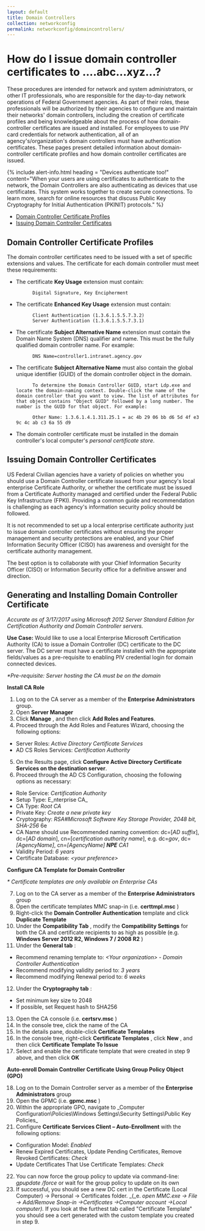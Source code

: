 ```yaml
---
layout: default
title: Domain Controllers
collection: networkconfig
permalink: networkconfig/domaincontrollers/
---
```

# How do I issue domain controller certificates to ....abc...xyz...?

These procedures are intended for network and system administrators, or other IT professionals, who are responsible for the day-to-day network operations of Federal Government agencies. As part of their roles, these professionals will be authorized by their agencies to configure and maintain their networks' domain controllers, including the creation of certificate profiles and being knowledgeable about the process of how domain-controller certificates are issued and installed. For employees to use PIV card credentials for network authentication, all of an agency's/organization's domain controllers must have authentication certificates. These pages present detailed information about domain-controller certificate profiles and how domain controller certificates are issued.  

{% include alert-info.html heading = "Devices authenticate too!" content="When your users are using certificates to authenticate to the network, the Domain Controllers are also authenticating as devices that use certificates. This system works together to create secure connections. To learn more, search for online resources that discuss Public Key Cryptography for Initial Authentication (PKINIT) protocols." %}

- [Domain Controller Certificate Profiles](#domain-controller-certificate-profiles)
- [Issuing Domain Controller Certificates](#issuing-domain-controller-certificates)

## Domain Controller Certificate Profiles
The domain controller certificates need to be issued with a set of specific extensions and values.  The certificate for each domain controller must meet these requirements:

- The certificate **Key Usage** extension must contain:

            Digital Signature, Key Encipherment

- The certificate **Enhanced Key Usage** extension must contain:

            Client Authentication (1.3.6.1.5.5.7.3.2)
            Server Authentication (1.3.6.1.5.5.7.3.1)

- The certificate **Subject Alternative Name** extension must contain the Domain Name System (DNS) qualifier and name.  This must be the fully qualified domain controller name.  For example:

            DNS Name=controller1.intranet.agency.gov

- The certificate **Subject Alternative Name** must also contain the global unique identifier (GUID) of the domain controller object in the domain.

            To determine the Domain Controller GUID, start Ldp.exe and locate the domain-naming context. Double-click the name of the domain controller that you want to view. The list of attributes for that object contains "Object GUID" followed by a long number. The number is the GUID for that object. For example:

            Other Name: 1.3.6.1.4.1.311.25.1 = ac 4b 29 06 bb d6 5d 4f e3 9c 4c ab c3 6a 55 d9

- The domain controller certificate must be installed in the domain controller's local computer's _personal certificate store_.

## Issuing Domain Controller Certificates
US Federal Civilian agencies have a variety of policies on whether you should use a Domain Controller certificate issued from your agency's local enterprise Certificate Authority, or whether the certificate must be issued from a Certificate Authority managed and certified under the Federal Public Key Infrastructure (FPKI).  Providing a common guide and recommendation is challenging as each agency's information security policy should be followed.

It is not recommended to set up a local enterprise certificate authority just to issue domain controller certificates without ensuring the proper management and security protections are enabled, and your Chief Information Security Officer (CISO) has awareness and oversight for the certificate authority management.

The best option is to collaborate with your Chief Information Security Officer (CISO) or Information Security office for a definitive answer and direction.


## Generating and Installing Domain Controller Certificate

_Accurate as of 3/17/2017 using Microsoft 2012 Server Standard Edition for Certification Authority and Domain Controller servers._

**Use Case:** Would like to use a local Enterprise Microsoft Certification Authority (CA) to issue a Domain Controller (DC) certificate to the DC server. The DC server must have a certificate installed with the appropriate fields/values as a pre-requisite to enabling PIV credential login for domain connected devices.

_\*Pre-requisite: Server hosting the CA must be on the domain_

**Install CA Role**

1. Log on to the CA server as a member of the **Enterprise Administrators** group.
2. Open **Server Manager**
3. Click **Manage** , and then click **Add Roles and Features**.
4. Proceed through the Add Roles and Features Wizard, choosing the following options:
  * Server Roles: _Active Directory Certificate Services_
  * AD CS Roles Services: _Certification Authority_ 
5. On the Results page, click **Configure Active Directory Certificate Services on the destination server**.
6. Proceed through the AD CS Configuration, choosing the following options as necessary:
  * Role Service: _Certification Authority_ 
  * Setup Type: E_nterprise CA_ 
  * CA Type: _Root CA_
  * Private Key: _Create a new private key_ 
  * Cryptography: _RSA#Microsoft Software Key Storage Provider, 2048 bit, SHA-256_ 6e
  * CA Name should use Recommended naming convention:
        dc=[_AD suffix_], dc=[_AD domain_], cn=[_certification authority name_], 
        e.g. dc=_gov_, dc=_[AgencyName]_, cn=_[AgencyName] __NPE__ CA1_ 
  * Validity Period: _6 years_ 
  * Certificate Database: _&lt;your preference&gt;_ 



**Configure CA Template for Domain Controller**

_\* Certificate templates are only available on Enterprise CAs_

7. Log on to the CA server as a member of the **Enterprise Administrators** group
8. Open the certificate templates MMC snap-in (i.e. **certtmpl.msc** )
9. Right-click the **Domain Controller Authentication** template and click **Duplicate Template**
10. Under the **Compatibility Tab** , modify the **Compatibility Settings** for both the CA and certificate recipients to as high as possible (e.g. **Windows Server 2012 R2, Windows 7 / 2008 R2** )
11. Under the **General tab** :
  * Recommend renaming template to: _&lt;Your organization&gt; - Domain Controller Authentication_
  * Recommend modifying validity period to:  _3 years_
  * Recommend modifying Renewal period to: _6 weeks_
12. Under the **Cryptography tab** :
  * Set minimum key size to 2048
  * If possible, set Request hash to SHA256
13. Open the CA console (i.e. **certsrv.msc** )
14. In the console tree, click the name of the CA
15. In the details pane, double-click **Certificate Templates**
16. In the console tree, right-click **Certificate Templates** , click **New** , and then click **Certificate Template To Issue**
17. Select and enable the certificate template that were created in step 9 above, and then click **OK**

**Auto-enroll Domain Controller Certificate Using Group Policy Object (GPO)**

18. Log on to the Domain Controller server as a member of the **Enterprise Administrators** group
19. Open the GPMC (i.e. **gpmc.msc** )
20. Within the appropriate GPO, navigate to _Computer Configuration\Policies\Windows Settings\Security Settings\Public Key Policies\_
21. Configure **Certificate Services Client – Auto-Enrollment** with the following options:
  * Configuration Model: _Enabled_
  * Renew Expired Certificates, Update Pending Certificates, Remove Revoked Certificates: _Check_
  * Update Certificates That Use Certificate Templates: _Check_
22. You can now force the group policy to update via command-line: _gpupdate /force_ or wait for the group policy to update on its own
23. If successful, you should see a new DC cert in the Certificate (Local Computer) -&gt; Personal -&gt; Certificates folder. _(_e. _open MMC.exe -&gt; File -&gt; Add/Remove Snap-in -&gt;Certificates -&gt;Computer account -&gt;Local computer)._ If you look at the furthest tab called &quot;Certificate Template&quot; you should see a cert generated with the custom template you created in step 9.
